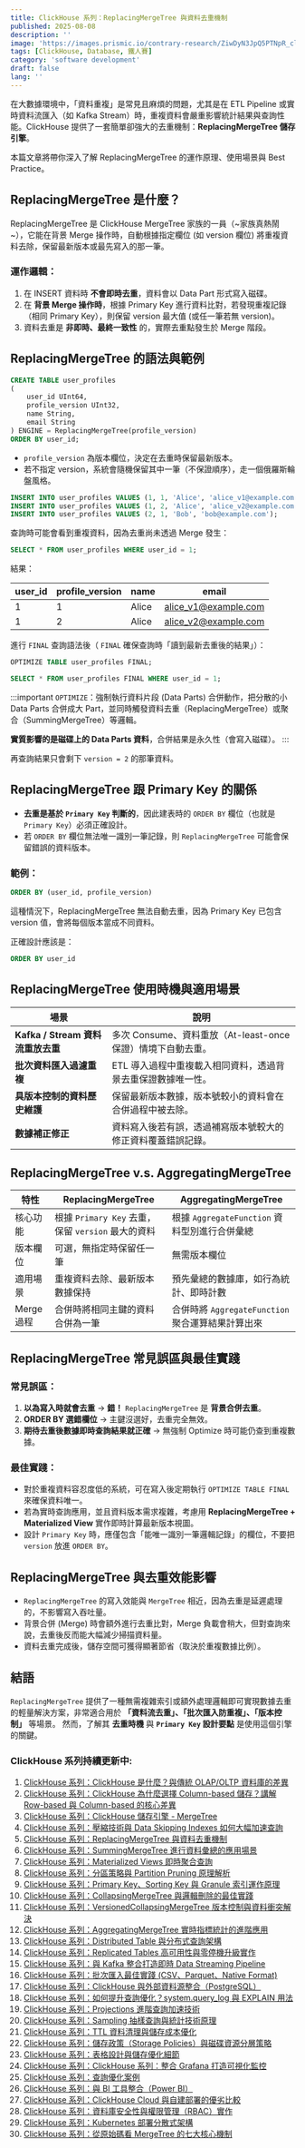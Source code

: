 ```yaml
---
title: ClickHouse 系列：ReplacingMergeTree 與資料去重機制
published: 2025-08-08
description: ''
image: 'https://images.prismic.io/contrary-research/ZiwDyN3JpQ5PTNpR_clickhousecover.png?auto=format,compress'
tags: [ClickHouse, Database, 鐵人賽]
category: 'software development'
draft: false 
lang: ''
---
```


在大數據環境中，「資料重複」是常見且麻煩的問題，尤其是在 ETL Pipeline 或實時資料流匯入（如 Kafka Stream）時，重複資料會嚴重影響統計結果與查詢性能。ClickHouse 提供了一套簡單卻強大的去重機制：**ReplacingMergeTree 儲存引擎**。

本篇文章將帶你深入了解 ReplacingMergeTree 的運作原理、使用場景與 Best Practice。

## ReplacingMergeTree 是什麼？

ReplacingMergeTree 是 ClickHouse MergeTree 家族的一員（~家族真熱鬧~），它能在背景 Merge 操作時，自動根據指定欄位 (如 version 欄位) 將重複資料去除，保留最新版本或最先寫入的那一筆。

### 運作邏輯：

1. 在 INSERT 資料時 **不會即時去重**，資料會以 Data Part 形式寫入磁碟。
2. 在 **背景 Merge 操作時**，根據 Primary Key 進行資料比對，若發現重複記錄（相同 Primary Key），則保留 version 最大值 (或任一筆若無 version)。
3. 資料去重是 **非即時、最終一致性** 的，實際去重點發生於 Merge 階段。

## ReplacingMergeTree 的語法與範例

```sql
CREATE TABLE user_profiles
(
    user_id UInt64,
    profile_version UInt32,
    name String,
    email String
) ENGINE = ReplacingMergeTree(profile_version)
ORDER BY user_id;
```

* `profile_version` 為版本欄位，決定在去重時保留最新版本。
* 若不指定 version，系統會隨機保留其中一筆（不保證順序），走一個俄羅斯輪盤風格。

```sql
INSERT INTO user_profiles VALUES (1, 1, 'Alice', 'alice_v1@example.com');
INSERT INTO user_profiles VALUES (1, 2, 'Alice', 'alice_v2@example.com');
INSERT INTO user_profiles VALUES (2, 1, 'Bob', 'bob@example.com');
```

查詢時可能會看到重複資料，因為去重尚未透過 Merge 發生：

```sql
SELECT * FROM user_profiles WHERE user_id = 1;
```

結果：

| user\_id | profile\_version | name  | email                                                |
| -------- | ---------------- | ----- | ---------------------------------------------------- |
| 1        | 1                | Alice | [alice\_v1@example.com](mailto:alice_v1@example.com) |
| 1        | 2                | Alice | [alice\_v2@example.com](mailto:alice_v2@example.com) |

進行 `FINAL` 查詢語法後（ `FINAL` 確保查詢時「讀到最新去重後的結果」）：

```sql
OPTIMIZE TABLE user_profiles FINAL;
```

```sql
SELECT * FROM user_profiles FINAL WHERE user_id = 1;
```

:::important
`OPTIMIZE`：強制執行資料片段 (Data Parts) 合併動作，把分散的小 Data Parts 合併成大 Part，並同時觸發資料去重（ReplacingMergeTree）或聚合（SummingMergeTree）等邏輯。

**實質影響的是磁碟上的 Data Parts 資料**，合併結果是永久性（會寫入磁碟）。
:::

再查詢結果只會剩下 `version = 2` 的那筆資料。

## ReplacingMergeTree 跟 Primary Key 的關係

* **去重是基於 `Primary Key` 判斷的**，因此建表時的 `ORDER BY` 欄位（也就是 `Primary Key`）必須正確設計。
* 若 `ORDER BY` 欄位無法唯一識別一筆記錄，則 `ReplacingMergeTree` 可能會保留錯誤的資料版本。

### 範例：

```sql
ORDER BY (user_id, profile_version)
```

這種情況下，ReplacingMergeTree 無法自動去重，因為 Primary Key 已包含 version 值，會將每個版本當成不同資料。

正確設計應該是：

```sql
ORDER BY user_id
```

## ReplacingMergeTree 使用時機與適用場景

| 場景                         | 說明                                  |
| -------------------------- | ----------------------------------- |
| **Kafka / Stream 資料流重放去重** | 多次 Consume、資料重放（At-least-once 保證）情境下自動去重。 |
| **批次資料匯入過濾重複**             | ETL 導入過程中重複載入相同資料，透過背景去重保證數據唯一性。    |
| **具版本控制的資料歷史維護**           | 保留最新版本數據，版本號較小的資料會在合併過程中被去除。        |
| **數據補正修正**                 | 資料寫入後若有誤，透過補寫版本號較大的修正資料覆蓋錯誤記錄。      |

## ReplacingMergeTree v.s. AggregatingMergeTree

| 特性       | ReplacingMergeTree                 | AggregatingMergeTree              |
| -------- | ---------------------------------- | --------------------------------- |
| 核心功能     | 根據 `Primary Key` 去重，保留 `version` 最大的資料 | 根據 `AggregateFunction` 資料型別進行合併彙總   |
| 版本欄位     | 可選，無指定時保留任一筆                       | 無需版本欄位                            |
| 適用場景     | 重複資料去除、最新版本數據保持                    | 預先彙總的數據庫，如行為統計、即時計數               |
| Merge 過程 | 合併時將相同主鍵的資料合併為一筆                   | 合併時將 `AggregateFunction` 聚合運算結果計算出來 |

## ReplacingMergeTree 常見誤區與最佳實踐

### 常見誤區：

1. **以為寫入時就會去重** → **錯！** `ReplacingMergeTree` 是 **背景合併去重**。
2. **ORDER BY 選錯欄位** → 主鍵沒選好，去重完全無效。
3. **期待去重後數據即時查詢結果就正確** → 無強制 Optimize 時可能仍查到重複數據。

### 最佳實踐：

* 對於重複資料容忍度低的系統，可在寫入後定期執行 `OPTIMIZE TABLE FINAL` 來確保資料唯一。
* 若為實時查詢應用，並且資料版本需求複雜，考慮用 **ReplacingMergeTree + Materialized View** 實作即時計算最新版本視圖。
* 設計 `Primary Key` 時，應僅包含「能唯一識別一筆邏輯記錄」的欄位，不要把 `version` 放進 `ORDER BY`。

## ReplacingMergeTree 與去重效能影響

* `ReplacingMergeTree` 的寫入效能與 `MergeTree` 相近，因為去重是延遲處理的，不影響寫入吞吐量。
* 背景合併 (Merge) 時會額外進行去重比對，Merge 負載會稍大，但對查詢來說，去重後反而能大幅減少掃描資料量。
* 資料去重完成後，儲存空間可獲得顯著節省（取決於重複數據比例）。

## 結語

`ReplacingMergeTree` 提供了一種無需複雜索引或額外處理邏輯即可實現數據去重的輕量解決方案，非常適合用於 **「資料流去重」、「批次匯入防重複」、「版本控制」** 等場景。
然而，了解其 **去重時機** 與 **`Primary Key` 設計要點** 是使用這個引擎的關鍵。

### ClickHouse 系列持續更新中:

1. [ClickHouse 系列：ClickHouse 是什麼？與傳統 OLAP/OLTP 資料庫的差異](https://blog.vicwen.app/posts/what-is-clickhouse/)
2. [ClickHouse 系列：ClickHouse 為什麼選擇 Column-based 儲存？講解 Row-based 與 Column-based 的核心差異](https://blog.vicwen.app/posts/clickhouse-column-row-based-storage/)
3. [ClickHouse 系列：ClickHouse 儲存引擎 - MergeTree](https://blog.vicwen.app/posts/clickhouse-mergetree-engine)
4. [ClickHouse 系列：壓縮技術與 Data Skipping Indexes 如何大幅加速查詢](https://blog.vicwen.app/posts/clickhouse-compression-skipping-index/)
5. [ClickHouse 系列：ReplacingMergeTree 與資料去重機制](https://blog.vicwen.app/posts/clickhouse-replacingmergetree-deduplication/)
6. [ClickHouse 系列：SummingMergeTree 進行資料彙總的應用場景](https://blog.vicwen.app/posts/clickhouse-summingmergetree-aggregation/)
7. [ClickHouse 系列：Materialized Views 即時聚合查詢](https://blog.vicwen.app/posts/clickhouse-materialized-view/)
8. [ClickHouse 系列：分區策略與 Partition Pruning 原理解析](https://blog.vicwen.app/posts/clickhouse-partition-pruning/)
9. [ClickHouse 系列：Primary Key、Sorting Key 與 Granule 索引運作原理](https://blog.vicwen.app/posts/clickhouse-primary-sorting-key/)
10. [ClickHouse 系列：CollapsingMergeTree 與邏輯刪除的最佳實踐](https://blog.vicwen.app/posts/clickhouse-collapsingmergetree/)
11. [ClickHouse 系列：VersionedCollapsingMergeTree 版本控制與資料衝突解決](https://blog.vicwen.app/posts/clickhouse-versioned-collapsingmergetree/)
12. [ClickHouse 系列：AggregatingMergeTree 實時指標統計的進階應用](https://blog.vicwen.app/posts/clickhouse-aggregatingmergetree/)
13. [ClickHouse 系列：Distributed Table 與分布式查詢架構](https://blog.vicwen.app/posts/clickhouse-distributed-table-architecture/)
14. [ClickHouse 系列：Replicated Tables 高可用性與零停機升級實作](https://blog.vicwen.app/posts/clickhouse-replication-failover/)
15. [ClickHouse 系列：與 Kafka 整合打造即時 Data Streaming Pipeline](https://blog.vicwen.app/posts/clickhouse-kafka-data-streaming-pipeline/)
16. [ClickHouse 系列：批次匯入最佳實踐 (CSV、Parquet、Native Format)](https://blog.vicwen.app/posts/clickhouse-batch-import/)
17. [ClickHouse 系列：ClickHouse 與外部資料源整合（PostgreSQL）](https://blog.vicwen.app/posts/clickhouse-external-data-integration/)
18. [ClickHouse 系列：如何提升查詢優化？system.query_log 與 EXPLAIN 用法](https://blog.vicwen.app/posts/clickhouse-query-log-explain/)
19. [ClickHouse 系列：Projections 進階查詢加速技術](https://blog.vicwen.app/posts/clickhouse-projections-optimization/)
20. [ClickHouse 系列：Sampling 抽樣查詢與統計技術原理](https://blog.vicwen.app/posts/clickhouse-sampling-statistics/)
21. [ClickHouse 系列：TTL 資料清理與儲存成本優化](https://blog.vicwen.app/posts/clickhouse-ttl-storage-management/)
22. [ClickHouse 系列：儲存政策（Storage Policies）與磁碟資源分層策略](https://blog.vicwen.app/posts/clickhouse-storage-policies/)
23. [ClickHouse 系列：表格設計與儲存優化細節](https://blog.vicwen.app/posts/clickhouse-schemas-storage-improvement/)
24. [ClickHouse 系列：ClickHouse 系列：整合 Grafana 打造可視化監控](https://blog.vicwen.app/posts/clickhouse-grafana-dashboard/)
25. [ClickHouse 系列：查詢優化案例](https://blog.vicwen.app/posts/clickhouse-select-optimization/)
26. [ClickHouse 系列：與 BI 工具整合（Power BI）](https://blog.vicwen.app/posts/clickhouse-bi-integration/)
27. [ClickHouse 系列：ClickHouse Cloud 與自建部署的優劣比較](https://blog.vicwen.app/posts/clickhouse-cloud-vs-self-host/)
28. [ClickHouse 系列：資料庫安全性與權限管理（RBAC）實作](https://blog.vicwen.app/posts/clickhouse-security-rbac/)
29. [ClickHouse 系列：Kubernetes 部署分散式架構](https://blog.vicwen.app/posts/clickhouse-operator-kubernates/)
30. [ClickHouse 系列：從原始碼看 MergeTree 的七大核心機制](https://blog.vicwen.app/posts/clickhouse-mergetree-sourcecode-introduction/)

